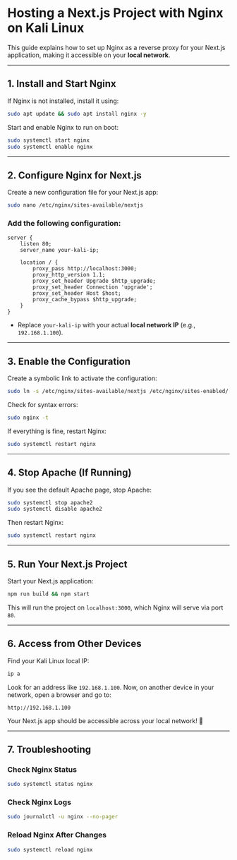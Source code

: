 # Hosting a Next.js Project with Nginx on Kali Linux

This guide explains how to set up Nginx as a reverse proxy for your Next.js application, making it accessible on your **local network**.

---

## **1. Install and Start Nginx**
If Nginx is not installed, install it using:
```bash
sudo apt update && sudo apt install nginx -y
```
Start and enable Nginx to run on boot:
```bash
sudo systemctl start nginx
sudo systemctl enable nginx
```

---

## **2. Configure Nginx for Next.js**
Create a new configuration file for your Next.js app:
```bash
sudo nano /etc/nginx/sites-available/nextjs
```

### **Add the following configuration:**
```nginx
server {
    listen 80;
    server_name your-kali-ip;

    location / {
        proxy_pass http://localhost:3000;
        proxy_http_version 1.1;
        proxy_set_header Upgrade $http_upgrade;
        proxy_set_header Connection 'upgrade';
        proxy_set_header Host $host;
        proxy_cache_bypass $http_upgrade;
    }
}
```
- Replace `your-kali-ip` with your actual **local network IP** (e.g., `192.168.1.100`).

---

## **3. Enable the Configuration**
Create a symbolic link to activate the configuration:
```bash
sudo ln -s /etc/nginx/sites-available/nextjs /etc/nginx/sites-enabled/
```

Check for syntax errors:
```bash
sudo nginx -t
```

If everything is fine, restart Nginx:
```bash
sudo systemctl restart nginx
```

---

## **4. Stop Apache (If Running)**
If you see the default Apache page, stop Apache:
```bash
sudo systemctl stop apache2
sudo systemctl disable apache2
```
Then restart Nginx:
```bash
sudo systemctl restart nginx
```

---

## **5. Run Your Next.js Project**
Start your Next.js application:
```bash
npm run build && npm start
```
This will run the project on `localhost:3000`, which Nginx will serve via port `80`.

---

## **6. Access from Other Devices**
Find your Kali Linux local IP:
```bash
ip a
```
Look for an address like `192.168.1.100`. Now, on another device in your network, open a browser and go to:
```
http://192.168.1.100
```
Your Next.js app should be accessible across your local network! 🚀

---

## **7. Troubleshooting**
### **Check Nginx Status**
```bash
sudo systemctl status nginx
```
### **Check Nginx Logs**
```bash
sudo journalctl -u nginx --no-pager
```
### **Reload Nginx After Changes**
```bash
sudo systemctl reload nginx

